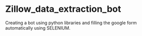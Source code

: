# Zillow_data_extraction_bot
Creating a bot using python libraries and filling the google form automatically using SELENIUM.  
